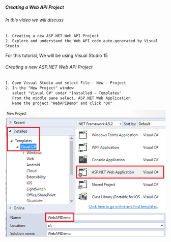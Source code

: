 ##### Creating a Web API Project

###### In this video we will discuss
    1. Creating a new ASP.NET Web API Project
    2. Explore and understand the Web API code auto-generated by Visual Studio

For this tutorial, We will be using Visual Studio 15

###### Creating a new ASP.NET Web API Project
	1. Open Visual Studio and select File - New - Project
	2. In the "New Project" window 
	   select "Visual C#" under "Installed - Templates"
	   From the middle pane select, ASP.NET Web Application
	   Name the project "WebAPIDemo" and click "OK"
     
 <img src="https://github.com/dmahfuzd70/Programming/blob/main/C%23-Language/Web%20API/ASP.NET-Web-API-tutorial/Images/1.png" alt="Web API Directory" width="521" height="399">
